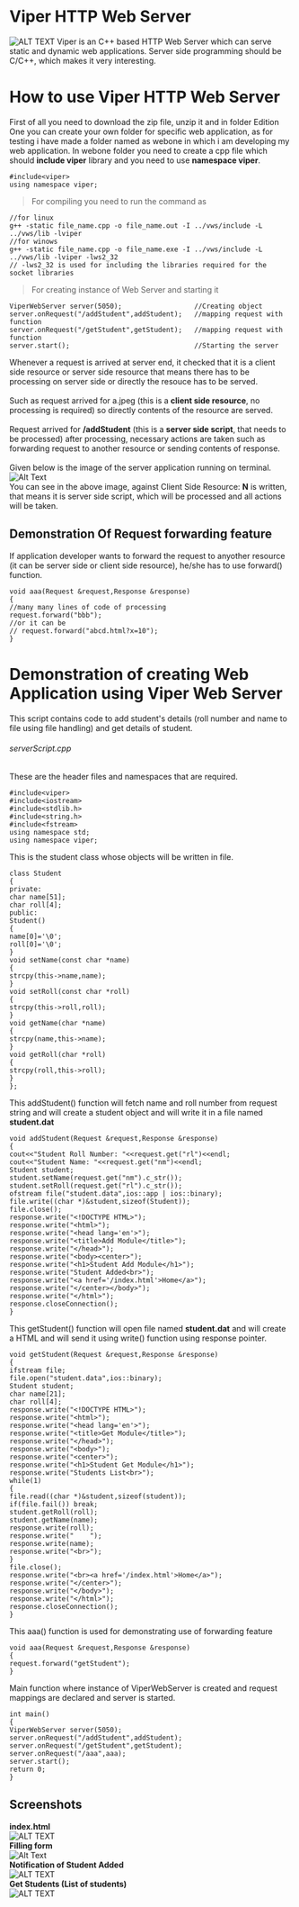 # Viper HTTP Web Server
![ALT TEXT](https://github.com/tanishq-17102001/tanishq-17102001.github.io/blob/main/images/viper.png?raw=true)
Viper is an C++ based HTTP Web Server which can serve static and dynamic web applications. Server side programming should be C/C++, which makes it very interesting.
# How to use Viper HTTP Web Server
First of all you need to download the zip file, unzip it and in folder Edition One you can create your own folder for specific web application, as for testing i have made a folder named as webone in which i am developing my web application. 
In webone folder you need to create a cpp file which should **include viper** library and you need to use **namespace viper**.
```
#include<viper>
using namespace viper;
```
> For compiling you need to run the command as
```
//for linux
g++ -static file_name.cpp -o file_name.out -I ../vws/include -L ../vws/lib -lviper
//for winows
g++ -static file_name.cpp -o file_name.exe -I ../vws/include -L ../vws/lib -lviper -lws2_32
// -lws2_32 is used for including the libraries required for the socket libraries
```

> For creating instance of Web Server and starting it
```
ViperWebServer server(5050);                  //Creating object
server.onRequest("/addStudent",addStudent);   //mapping request with function
server.onRequest("/getStudent",getStudent);   //mapping request with function
server.start();                               //Starting the server
```
Whenever a request is arrived at server end, it checked that it is a client side resource or server side resource that means there has to be processing on server side or directly the resouce has to be served.\
\
Such as request arrived for a.jpeg (this is a **client side resource**, no processing is required) so directly contents of the resource are served.\
\
Request arrived for **/addStudent** (this is a **server side script**, that needs to be processed) after processing, necessary actions are taken such as forwarding request to another resource or sending contents of response.\
\
Given below is the image of the server application running on terminal.
![Alt Text](https://github.com/tanishq-17102001/Viper-HTTP-Web-Server/blob/main/EditionOne/webone/Console%20Screenshot.png?raw=true)
\
You can see in the above image, against Client Side Resource: **N** is written, that means it is server side script, which will be processed and all actions will be taken.
## Demonstration Of Request forwarding feature
If application developer wants to forward the request to anyother resource (it can be server side or client side resource), he/she has to use forward() function.
```
void aaa(Request &request,Response &response)
{
//many many lines of code of processing
request.forward("bbb");
//or it can be
// request.forward("abcd.html?x=10");
}
```
# Demonstration of creating Web Application using Viper Web Server
This script contains code to add student's details (roll number and name to file using file handling) and get details of student.
###### serverScript.cpp
These are the header files and namespaces that are required.
```
#include<viper>
#include<iostream>
#include<stdlib.h>
#include<string.h>
#include<fstream>
using namespace std;
using namespace viper;
```
This is the student class whose objects will be written in file.
```
class Student
{
private:
char name[51];
char roll[4];
public:
Student()
{
name[0]='\0';
roll[0]='\0';
}
void setName(const char *name)
{
strcpy(this->name,name);
}
void setRoll(const char *roll)
{
strcpy(this->roll,roll);
}
void getName(char *name)
{
strcpy(name,this->name);
}
void getRoll(char *roll)
{
strcpy(roll,this->roll);
}
};
```
This addStudent() function will fetch name and roll number from request string and will create a student object and will write it in a file named **student.dat**
```
void addStudent(Request &request,Response &response)
{
cout<<"Student Roll Number: "<<request.get("rl")<<endl;
cout<<"Student Name: "<<request.get("nm")<<endl;
Student student;
student.setName(request.get("nm").c_str());
student.setRoll(request.get("rl").c_str());
ofstream file("student.data",ios::app | ios::binary);
file.write((char *)&student,sizeof(Student));
file.close();
response.write("<!DOCTYPE HTML>");
response.write("<html>");
response.write("<head lang='en'>");
response.write("<title>Add Module</title>");
response.write("</head>");
response.write("<body><center>");
response.write("<h1>Student Add Module</h1>");
response.write("Student Added<br>");
response.write("<a href='/index.html'>Home</a>");
response.write("</center></body>");
response.write("</html>");
response.closeConnection();
}
```
This getStudent() function will open file named **student.dat** and will create a HTML and will send it using write() function using response pointer.
```
void getStudent(Request &request,Response &response)
{
ifstream file;
file.open("student.data",ios::binary);
Student student;
char name[21];
char roll[4];
response.write("<!DOCTYPE HTML>");
response.write("<html>");
response.write("<head lang='en'>");
response.write("<title>Get Module</title>");
response.write("</head>");
response.write("<body>");
response.write("<center>");
response.write("<h1>Student Get Module</h1>");
response.write("Students List<br>");
while(1)
{
file.read((char *)&student,sizeof(student));
if(file.fail()) break;
student.getRoll(roll);
student.getName(name);
response.write(roll);
response.write("    ");
response.write(name);
response.write("<br>");
}
file.close();
response.write("<br><a href='/index.html'>Home</a>");
response.write("</center>");
response.write("</body>");
response.write("</html>");
response.closeConnection();
}
```
This aaa() function is used for demonstrating use of forwarding feature
```
void aaa(Request &request,Response &response)
{
request.forward("getStudent");
}
```
Main function where instance of ViperWebServer is created and request mappings are declared and server is started.
```
int main()
{
ViperWebServer server(5050);
server.onRequest("/addStudent",addStudent);
server.onRequest("/getStudent",getStudent);
server.onRequest("/aaa",aaa);
server.start();
return 0;
}
```
## Screenshots
**index.html**\
![ALT TEXT](https://github.com/tanishq-17102001/Viper-HTTP-Web-Server/blob/main/EditionOne/webone/screenshots/indexPage.png?raw=true)\
**Filling form**\
![Alt Text](https://github.com/tanishq-17102001/Viper-HTTP-Web-Server/blob/main/EditionOne/webone/screenshots/fillingAddForm.png?raw=true)\
**Notification of Student Added**\
![ALT TEXT](https://github.com/tanishq-17102001/Viper-HTTP-Web-Server/blob/main/EditionOne/webone/screenshots/notification.png?raw=true)\
**Get Students (List of students)**\
![ALT TEXT](https://github.com/tanishq-17102001/Viper-HTTP-Web-Server/blob/main/EditionOne/webone/screenshots/getStudents.png?raw=true)
